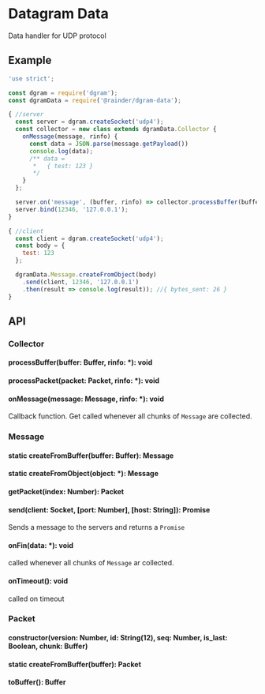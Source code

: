 # Datagram Data

Data handler for UDP protocol

## Example

```js
'use strict';

const dgram = require('dgram');
const dgramData = require('@rainder/dgram-data');

{ //server
  const server = dgram.createSocket('udp4');
  const collector = new class extends dgramData.Collector {
    onMessage(message, rinfo) {
      const data = JSON.parse(message.getPayload())
      console.log(data);
      /** data =
       *   { test: 123 }
       */
    }
  };

  server.on('message', (buffer, rinfo) => collector.processBuffer(buffer, rinfo));
  server.bind(12346, '127.0.0.1');
}

{ //client
  const client = dgram.createSocket('udp4');
  const body = {
    test: 123
  };

  dgramData.Message.createFromObject(body)
    .send(client, 12346, '127.0.0.1')
    .then(result => console.log(result)); //{ bytes_sent: 26 }
}
```

## API

### Collector
#### processBuffer(buffer: Buffer, rinfo: *): void
#### processPacket(packet: Packet, rinfo: *): void
#### onMessage(message: Message, rinfo: *): void
Callback function. Get called whenever all chunks of `Message` are collected.

### Message
#### static createFromBuffer(buffer: Buffer): Message
#### static createFromObject(object: *): Message
#### getPacket(index: Number): Packet
#### send(client: Socket, [port: Number], [host: String]): Promise
Sends a message to the servers and returns a `Promise`

#### onFin(data: *): void
called whenever all chunks of `Message` ar collected.

#### onTimeout(): void
called on timeout

### Packet
#### constructor(version: Number, id: String(12), seq: Number, is_last: Boolean, chunk: Buffer)
#### static createFromBuffer(buffer): Packet
#### toBuffer(): Buffer
